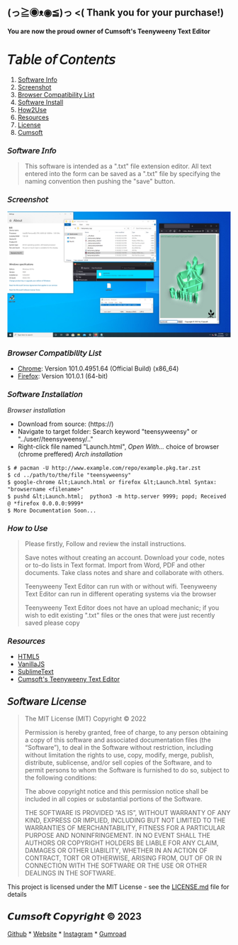 ## (っ≧◉ᴥ◉≦)っ <( Thank you for your purchase!)
#### You are now the proud owner of Cumsoft's Teenyweeny Text Editor
# 𝘛𝘢𝘣𝘭𝘦 𝘰𝘧 𝘊𝘰𝘯𝘵𝘦𝘯𝘵𝘴
1. [Software Info](#Software-Info)
2. [Screenshot](#Screenshot)
3. [Browser Compatibility List](#Browser-Compatibility-List)
4. [Software Install](#Software-Install)
5. [How2Use](#How2Use)
6. [Resources](#Resources)
7. [License](#License)
8. [Cumsoft](#Cumsoft)

### 𝘚𝘰𝘧𝘵𝘸𝘢𝘳𝘦 𝘐𝘯𝘧𝘰
> This software is intended as a ".txt" file extension editor. 
> All text entered into the form can be saved as a ".txt" file by specifying the naming convention then pushing the "save" button.

### 𝘚𝘤𝘳𝘦𝘦𝘯𝘴𝘩𝘰𝘵
![Image text](https://raw.githubusercontent.com/cumsoft/Teenyweeny/2f996307a02324b76dac91a80c590f8e06a37350/Teenyweenyinstall_scrnshot.jpg)
### 𝘉𝘳𝘰𝘸𝘴𝘦𝘳 𝘊𝘰𝘮𝘱𝘢𝘵𝘪𝘣𝘪𝘭𝘪𝘵𝘺 𝘓𝘪𝘴𝘵
* [Chrome](https://www.npackd.org/p/com.google.Chrome/101.0.4951.67): Version 101.0.4951.64 (Official Build) (x86_64)
* [Firefox](http://www.npackd.org/p/firefox64): Version 101.0.1 (64-bit)
### 𝘚𝘰𝘧𝘵𝘸𝘢𝘳𝘦 𝘐𝘯𝘴𝘵𝘢𝘭𝘭𝘢𝘵𝘪𝘰𝘯

*Browser installation*
- Download from source: (https://)
- Navigate to target folder: Search keyword "teensyweensy" or "../user//teensyweensy/.."
- Right-click file named "Launch.html", *Open With...* choice of browser (chrome preffered)
*Arch installation*
```
$ # pacman -U http://www.example.com/repo/example.pkg.tar.zst
$ cd ../path/to/the/file "teensyweensy"
$ google-chrome &lt;Launch.html or firefox &lt;Launch.html Syntax: "browsername <filename>"
$ pushd &lt;Launch.html;  python3 -m http.server 9999; popd; Received @ *firefox 0.0.0.0:9999*
$ More Documentation Soon...
```
### 𝘏𝘰𝘸 𝘵𝘰 𝘜𝘴𝘦
> Please firstly, Follow and review the install instructions.
>
>
> Save notes without creating an account.
Download your code, notes or to-do lists in Text format.
Import from Word, PDF and other documents.
Take class notes and share and collaborate with others.
>
> Teenyweeny Text Editor can run with or without wifi.
> Teenyweeny Text Editor can run in different operating systems via the browser
> 
> Teenyweeny Text Editor does not have an upload mechanic; if you wish to edit existing ".txt"
> files or the ones that were just recently saved please copy 
>

### 𝘙𝘦𝘴𝘰𝘶𝘳𝘤𝘦𝘴
* [HTML5](https://html.spec.whatwg.org/multipage/)
* [VanillaJS](https://www.ecma-international.org/publications-and-standards/standards/ecma-262/)
* [SublimeText](https://www.sublimetext.com/)
* [Cumsoft's Teenyweeny Text Editor](https://github.com/cumsoft/Teenyweeny)
## 𝘚𝘰𝘧𝘵𝘸𝘢𝘳𝘦 𝘓𝘪𝘤𝘦𝘯𝘴𝘦
> The MIT License (MIT)
Copyright © 2022 <copyright holders>
>
> Permission is hereby granted, free of charge, to any person obtaining a copy of this software and associated documentation files (the “Software”), to deal in the Software without restriction, including without limitation the rights to use, copy, modify, merge, publish, distribute, sublicense, and/or sell copies of the Software, and to permit persons to whom the Software is furnished to do so, subject to the following conditions:
>
> The above copyright notice and this permission notice shall be included in all copies or substantial portions of the Software.
>
> THE SOFTWARE IS PROVIDED “AS IS”, WITHOUT WARRANTY OF ANY KIND, EXPRESS OR IMPLIED, INCLUDING BUT NOT LIMITED TO THE WARRANTIES OF MERCHANTABILITY, FITNESS FOR A PARTICULAR PURPOSE AND NONINFRINGEMENT. IN NO EVENT SHALL THE AUTHORS OR COPYRIGHT HOLDERS BE LIABLE FOR ANY CLAIM, DAMAGES OR OTHER LIABILITY, WHETHER IN AN ACTION OF CONTRACT, TORT OR OTHERWISE, ARISING FROM, OUT OF OR IN CONNECTION WITH THE SOFTWARE OR THE USE OR OTHER DEALINGS IN THE SOFTWARE.

This project is licensed under the MIT License - see the [LICENSE.md](LICENSE.md) file for details

## 𝘾𝙪𝙢𝙨𝙤𝙛𝙩 𝘾𝙤𝙥𝙮𝙧𝙞𝙜𝙝𝙩 © 2023 
[Github](https://github.com/cumsoft) * [Website](https://cumsoft.wixsite.com/cumsoft) * [Instagram](https://instagram.com/cumsoftcumsoft?igshid=YmMyMTA2M2Y=) * [Gumroad](https://cumsoft.gumroad.com/)
